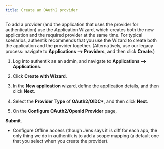 ```yaml
---
title: Create an OAuth2 provider
---
```


To add a provider (and the application that uses the provider for authentication) use the Application Wizard, which creates both the new application and the required provider at the same time. For typical scenarios, authentik recommends that you use the Wizard to create both the application and the provider together. (Alternatively, use our legacy process: navigate to **Applications --> Providers**, and then click **Create**.)

1. Log into authentik as an admin, and navigate to **Applications --> Applications**.

2. Click **Create with Wizard**.

3. In the **New application** wizard, define the application details, and then click **Next**.

4. Select the **Provider Type** of **OAuth2/OIDC\***, and then click **Next**.

5. On the **Configure OAuth2/OpenId Provider** page,

**Submit**.

-   Configure Offline access (though Jens says it is diff for each app, the only thing we do in authentik is to add a scope mapping (a default one that you select when you create the provider).

